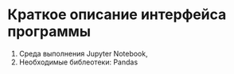 # Краткое описание интерфейса программы

1) Среда выполнения Jupyter Notebook,
2) Необходимые библеотеки: Pandas
